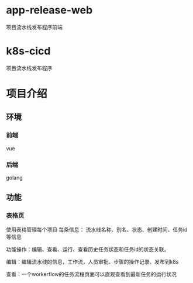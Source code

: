 # app-release-web
项目流水线发布程序前端
# k8s-cicd

项目流水线发布程序

# 项目介绍

## 环境

### 前端

vue

### 后端

golang

## 功能

### 表格页

使用表格管理每个项目
每条信息： 流水线名称、别名、状态、创建时间、任务id等信息 

功能操作：编辑、查看、运行、查看历史任务状态和任务id的状态关联。

编辑：编辑流水线的信息，工作流，人员审批、步骤的操作记录、发布到k8s

查看：一个workerflow的任务流程页面可以直观查看到最新任务的运行状况
